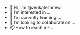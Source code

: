 - 👋 Hi, I’m @venkateshnew
- 👀 I’m interested in ...
- 🌱 I’m currently learning ...
- 💞️ I’m looking to collaborate on ...
- 📫 How to reach me ...

<!---
venkateshnew/venkateshnew is a ✨ special ✨ repository because its `README.md` (this file) appears on your GitHub profile.
You can click the Preview link to take a look at your changes.
--->
